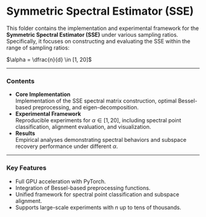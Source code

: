 # Symmetric Spectral Estimator (SSE)

This folder contains the implementation and experimental framework for the **Symmetric Spectral Estimator (SSE)** under various sampling ratios.  
Specifically, it focuses on constructing and evaluating the SSE within the range of sampling ratios:

$\alpha = \dfrac{n}{d} \in [1, 20]$

---

### **Contents**
- **Core Implementation**  
  Implementation of the SSE spectral matrix construction, optimal Bessel-based preprocessing, and eigen-decomposition.
- **Experimental Framework**  
  Reproducible experiments for $\alpha \in [1, 20]$, including spectral point classification, alignment evaluation, and visualization.
- **Results**  
  Empirical analyses demonstrating spectral behaviors and subspace recovery performance under different $\alpha$.

---

### **Key Features**
- Full GPU acceleration with PyTorch.
- Integration of Bessel-based preprocessing functions.
- Unified framework for spectral point classification and subspace alignment.
- Supports large-scale experiments with $n$ up to tens of thousands.

